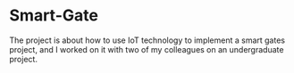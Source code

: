 # Smart-Gate
The project is about how to use IoT technology to implement a smart gates project, and I worked on it with two of my colleagues on an undergraduate project.
